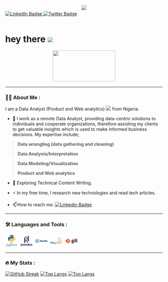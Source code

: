 <div id="header" align="center">
<img src="https://media.giphy.com/media/M9gbBd9nbDrOTu1Mqx/giphy.gif" width="100"/>
</div>
<div id="badges">
  <a href="https://www.linkedin.com/in/elisha-archibong-6b1851220">
    <img src="https://img.shields.io/badge/LinkedIn-blue?style=for-the-badge&logo=linkedin&logoColor=white" alt="LinkedIn Badge"/>
  </a>
  <a href="https://twitter.com/Holuwa_IT/">
    <img src="https://img.shields.io/badge/Twitter-blue?style=for-the-badge&logo=twitter&logoColor=white" alt="Twitter Badge"/>
  </a>
</div>
<img src="https://komarev.com/ghpvc/?username=AElisha001&style=flat-square&color=blue" alt=""/>
<h1>
  hey there
  <img src="https://media.giphy.com/media/hvRJCLFzcasrR4ia7z/giphy.gif" width="30px"/>
</h1>
<div align="center">
  <img src="https://media.giphy.com/media/dWesBcTLavkZuG35MI/giphy.gif" width="200" height="100"/>
</div>


---


### :man_technologist: About Me :
I am a Data Analyst (Product and Web analytics)  <img src="https://media.giphy.com/media/WUlplcMpOCEmTGBtBW/giphy.gif" width="30"> from Nigeria.
- :telescope: I work as a remote Data Analyst, providing data-centric solutions to individuals and cooperate
organizations, therefore assisting my clients to get valuable insights which is used to make informed business decisions. My expertise include;

> **Data wrangling (data gathering and cleaning)**

> **Data Analysis/Interpretation**

> **Data Modeling/Visualization**

> **Product and Web analytics**

- :seedling: Exploring Technical Content Writing.

- :zap: In my free time, I research new technologies and read tech articles.

- :mailbox:How to reach me: [![Linkedin Badge](https://img.shields.io/badge/-Elisha-blue?style=flat&logo=Linkedin&logoColor=white)](https://www.linkedin.com/in/elisha-archibong-6b1851220)

---

### :hammer_and_wrench: Languages and Tools :

<div>
  <img src="https://github.com/devicons/devicon/blob/master/icons/python/python-original-wordmark.svg" title="Python" alt="Python" width="40" height="40"/>&nbsp;
  <img src="https://github.com/devicons/devicon/blob/master/icons/pandas/pandas-original-wordmark.svg" title="Pandas" alt="Pandas" width="40" height="40"/>&nbsp;
  <img src="https://github.com/devicons/devicon/blob/master/icons/numpy/numpy-original-wordmark.svg" title="Numpy" alt="Numpy" width="40" height="40"/>&nbsp;
  <img src="https://github.com/devicons/devicon/blob/master/icons/mysql/mysql-original-wordmark.svg" title="MySQL" alt="MySQL" width="40" height="40"/>&nbsp;
  <img src="https://github.com/devicons/devicon/blob/master/icons/git/git-original-wordmark.svg" title="Git" alt="Git" width="40" height="40"/>&nbsp;
</div>

---

### :fire: My Stats :
[![GitHub Streak](http://github-readme-streak-stats.herokuapp.com?user=AElisha001&theme=dark&background=000000)](https://git.io/streak-stats)
[![Top Langs](https://github-readme-stats.vercel.app/api/top-langs/?username=AElisha001)](https://github.com/anuraghazra/github-readme-stats)
[![Top Langs](https://github-readme-stats.vercel.app/api/top-langs/?username=AElisha001&layout=compact&theme=vision-friendly-dark)](https://github.com/anuraghazra/github-readme-stats)
